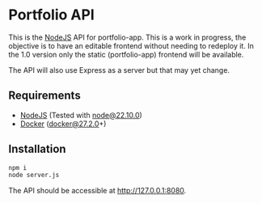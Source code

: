 # Portfolio API
This is the [NodeJS](https://nodejs.org/en) API for portfolio-app.
This is a work in progress, the objective is to have an editable frontend without needing to redeploy it.
In the 1.0 version only the static (portfolio-app) frontend will be available.

The API will also use Express as a server but that may yet change.


## Requirements
- [NodeJS](https://nodejs.org/en) (Tested with node@22.10.0)
- [Docker](https://www.docker.com/) (docker@27.2.0+) 

## Installation

```sh
npm i
node server.js
```

The API should be accessible at http://127.0.0.1:8080.

